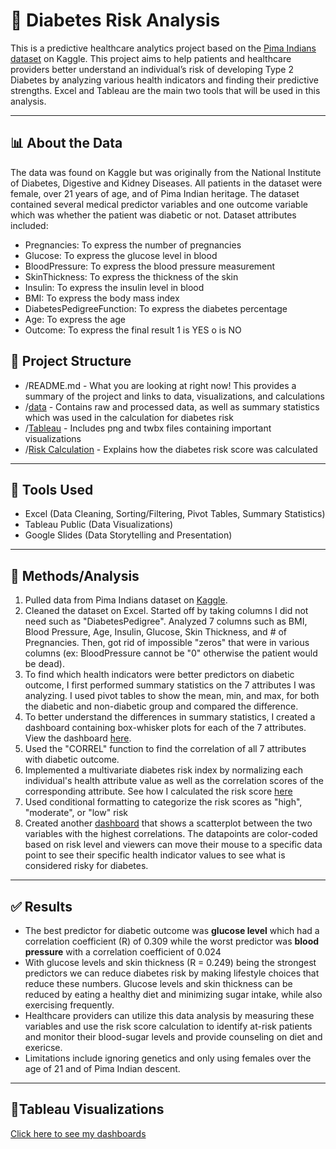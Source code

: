 # 🔵 Diabetes Risk Analysis
This is a predictive healthcare analytics project based on the [Pima Indians dataset](https://www.kaggle.com/datasets/nancyalaswad90/review/data) on Kaggle. This project aims to help patients and healthcare providers better understand an individual’s risk of developing Type 2 Diabetes by analyzing various health indicators and finding their predictive strengths. Excel and Tableau are the main two tools that will be used in this analysis.

---

## 📊 About the Data

The data was found on Kaggle but was originally from the National Institute of Diabetes, Digestive and Kidney Diseases. All patients in the dataset were female, over 21 years of age, and of Pima Indian heritage. The dataset contained several medical predictor variables and one outcome variable which was whether the patient was diabetic or not. Dataset attributes included:

- Pregnancies: To express the number of pregnancies
- Glucose: To express the glucose level in blood
- BloodPressure: To express the blood pressure measurement
- SkinThickness: To express the thickness of the skin
- Insulin: To express the insulin level in blood
- BMI: To express the body mass index
- DiabetesPedigreeFunction: To express the diabetes percentage
- Age: To express the age
- Outcome: To express the final result 1 is YES o is NO



## 📁 Project Structure
- /README.md - What you are looking at right now! This provides a summary of the project and links to data, visualizations, and calculations
- /[data](https://github.com/jaylenroope-afk/DiabetesRiskPredictor/tree/main/data) - Contains raw and processed data, as well as summary statistics which was used in the calculation for diabetes risk
- /[Tableau](https://github.com/jaylenroope-afk/DiabetesRiskPredictor/tree/main/Tableau) - Includes png and twbx files containing important visualizations
- /[Risk Calculation](https://github.com/jaylenroope-afk/DiabetesRiskPredictor/tree/main/Risk%20Calculation) - Explains how the diabetes risk score was calculated


---

## 🔧 Tools Used
- Excel (Data Cleaning, Sorting/Filtering, Pivot Tables, Summary Statistics)
- Tableau Public (Data Visualizations)
- Google Slides (Data Storytelling and Presentation)

---

## 🧐 Methods/Analysis
1. Pulled data from Pima Indians dataset on [Kaggle](https://www.kaggle.com/datasets/nancyalaswad90/review/data).
2. Cleaned the dataset on Excel. Started off by taking columns I did not need such as "DiabetesPedigree". Analyzed 7 columns such as BMI, Blood Pressure, Age, Insulin, Glucose, Skin Thickness, and # of Pregnancies. Then, got rid of impossible "zeros" that were in various columns (ex: BloodPressure cannot be "0" otherwise the patient would be dead).
3. To find which health indicators were better predictors on diabetic outcome, I first performed summary statistics on the 7 attributes I was analyzing. I used pivot tables to show the mean, min, and max, for both the diabetic and non-diabetic group and compared the difference.
4. To better understand the differences in summary statistics, I created a dashboard containing box-whisker plots for each of the 7 attributes. View the dashboard [here](https://public.tableau.com/app/profile/jaylen.roope/viz/ComparingHealthIndicatorsinDiabeticvsNon-DiabeticIndividuals/DemographicsandBodyMeasures).
5. Used the "CORREL" function to find the correlation of all 7 attributes with diabetic outcome.
6. Implemented a multivariate diabetes risk index by normalizing each individual's health attribute value as well as the correlation scores of the corresponding attribute. See how I calculated the risk score [here](https://github.com/jaylenroope-afk/DiabetesRiskPredictor/blob/main/Risk%20Calculation/DiabetesRiskCalculation.pdf)
7. Used conditional formatting to categorize the risk scores as "high", "moderate", or "low" risk
8. Created another [dashboard](https://public.tableau.com/app/profile/jaylen.roope/viz/DiabetesRiskLevelAnalysis/Dashboard1) that shows a scatterplot between the two variables with the highest correlations. The datapoints are color-coded based on risk level and viewers can move their mouse to a specific data point to see their specific health indicator values to see what is considered risky for diabetes.

---
## ✅ Results
- The best predictor for diabetic outcome was **glucose level** which had a correlation coefficient (R) of 0.309 while the worst predictor was **blood pressure** with a correlation coefficient of 0.024
- With glucose levels and skin thickness (R = 0.249) being the strongest predictors we can reduce diabetes risk by making lifestyle choices that reduce these numbers. Glucose levels and skin thickness can be reduced by eating a healthy diet and minimizing sugar intake, while also exercising frequently.  
- Healthcare providers can utilize this data analysis by measuring these variables and use the risk score calculation to identify at-risk patients and monitor their blood-sugar levels and provide counseling on diet and exericse.
- Limitations include ignoring genetics and only using females over the age of 21 and of Pima Indian descent. 

---

## 👀Tableau Visualizations 
[Click here to see my dashboards](https://public.tableau.com/app/profile/jaylen.roope/vizzes)
